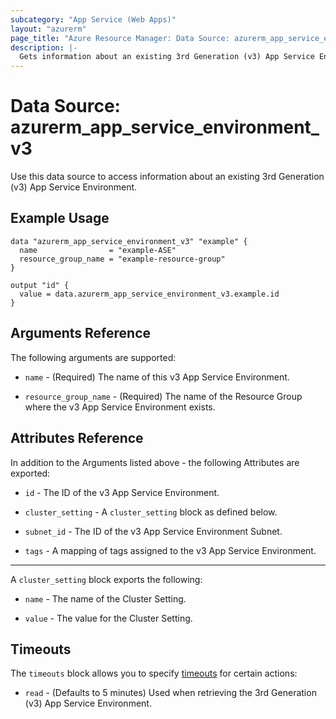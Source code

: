 ```yaml
---
subcategory: "App Service (Web Apps)"
layout: "azurerm"
page_title: "Azure Resource Manager: Data Source: azurerm_app_service_environment_v3"
description: |-
  Gets information about an existing 3rd Generation (v3) App Service Environment.
---
```


# Data Source: azurerm_app_service_environment_v3

Use this data source to access information about an existing 3rd Generation (v3) App Service Environment.

## Example Usage

```hcl
data "azurerm_app_service_environment_v3" "example" {
  name                = "example-ASE"
  resource_group_name = "example-resource-group"
}

output "id" {
  value = data.azurerm_app_service_environment_v3.example.id
}
```

## Arguments Reference

The following arguments are supported:

* `name` - (Required) The name of this v3 App Service Environment.

* `resource_group_name` - (Required) The name of the Resource Group where the v3 App Service Environment exists.

## Attributes Reference

In addition to the Arguments listed above - the following Attributes are exported: 

* `id` - The ID of the v3 App Service Environment.

* `cluster_setting` - A `cluster_setting` block as defined below.

* `subnet_id` - The ID of the v3 App Service Environment Subnet.

* `tags` - A mapping of tags assigned to the v3 App Service Environment.

---

A `cluster_setting` block exports the following:

* `name` - The name of the Cluster Setting.

* `value` - The value for the Cluster Setting.

## Timeouts

The `timeouts` block allows you to specify [timeouts](https://www.terraform.io/docs/configuration/resources.html#timeouts) for certain actions:

* `read` - (Defaults to 5 minutes) Used when retrieving the 3rd Generation (v3) App Service Environment.